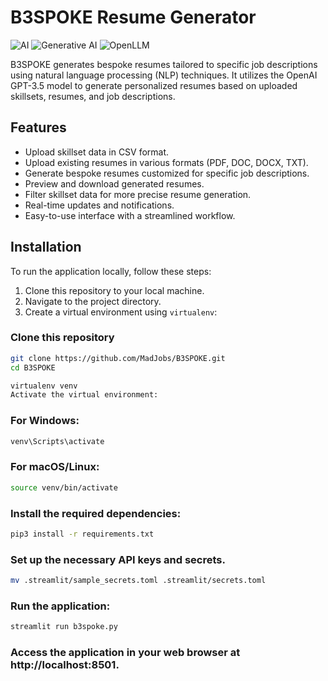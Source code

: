 # B3SPOKE Resume Generator
![AI](https://img.shields.io/badge/AI-Enabled-brightgreen)
![Generative AI](https://img.shields.io/badge/Generative%20AI-Enabled-blueviolet)
![OpenLLM](https://img.shields.io/badge/OpenLLM-Integrated-blue)

B3SPOKE generates bespoke resumes tailored to specific job descriptions using natural language processing (NLP) techniques. It utilizes the OpenAI GPT-3.5 model to generate personalized resumes based on uploaded skillsets, resumes, and job descriptions.

## Features

- Upload skillset data in CSV format.
- Upload existing resumes in various formats (PDF, DOC, DOCX, TXT).
- Generate bespoke resumes customized for specific job descriptions.
- Preview and download generated resumes.
- Filter skillset data for more precise resume generation.
- Real-time updates and notifications.
- Easy-to-use interface with a streamlined workflow.

## Installation

To run the application locally, follow these steps:

1. Clone this repository to your local machine.
2. Navigate to the project directory.
3. Create a virtual environment using `virtualenv`:

### Clone this repository
```bash
git clone https://github.com/MadJobs/B3SPOKE.git
cd B3SPOKE
```

```bash
virtualenv venv
Activate the virtual environment:
```
### For Windows:
```bash
venv\Scripts\activate
```
### For macOS/Linux:
```bash
source venv/bin/activate
```
### Install the required dependencies:
```bash
pip3 install -r requirements.txt
```

### Set up the necessary API keys and secrets.
```bash
mv .streamlit/sample_secrets.toml .streamlit/secrets.toml
```
### Run the application:
```bash
streamlit run b3spoke.py
```
### Access the application in your web browser at http://localhost:8501.
